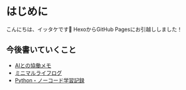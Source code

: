 # はじめに
こんにちは、イッタケです🍃
HexoからGitHub Pagesにお引越ししました！

## 今後書いていくこと

- [AIとの協働メモ](ai.md)
- [ミニマルライフログ](minimal.md)
- [Python・ノーコード学習記録](learning.md)
